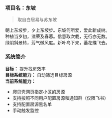 ### 项目名：东坡
> 取自白居易与苏东坡

朝上东坡步，夕上东坡步。东坡何所爱，爱此新成树。  
种植当岁初，滋荣及春暮。信意取次栽，无行亦无数。  
绿阴斜景转，芳气微风度。新叶鸟下来，萎花蝶飞去。  

### 系统简介
**目标：** 提升找房效率  
**目标系统能力：** 自动筛选目标房源  
**当前系统能力：**
- 爬贝壳网页指定小区的房源
- 支持按照不同用户配置房源和通知群（仅限飞书）
- 支持配置房源黑名单
- 手动触发监控